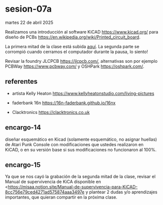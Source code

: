 # sesion-07a

martes 22 de abril 2025

Realizamos una introducción al software KiCAD <https://www.kicad.org/> para diseño de PCBs <https://en.wikipedia.org/wiki/Printed_circuit_board>.

La primera mitad de la clase está subida [aquí](https://www.youtube.com/watch?v=BSoLmUInDlQ&feature=youtu.be). La segunda parte se corrompió cuando cerramos el computador durante la pausa, lo siento!

Revisar la foundry JLCPCB <https://jlcpcb.com/>, alternativas son por ejemplo PCBWay <https://www.pcbway.com/> y OSHPark <https://oshpark.com/>.

## referentes

* artista Kelly Heaton <https://www.kellyheatonstudio.com/living-pictures>

* faderbank 16n <https://16n-faderbank.github.io/16nx>

* Clacktronics <https://clacktronics.co.uk>

## encargo-14

diseñar esquemático en Kicad (solamente esquemático, no asignar huellas) de Atari Punk Console con modificaciones que ustedes realizaron en KiCAD, o en su versión base si sus modificaciones no funcionaron al 100%.

## encargo-15

Ya que se nos cayó la grabación de la segunda mitad de la clase, revisar el Manual de supervivencia de KiCA disponible en <<https://misaa.notion.site/Manual-de-supervivencia-para-KiCAD-8cc756e79ced4271ad575874aaa3497e> y plantear 2 dudas y/o aprendizajes importantes, que quieran compartir en la próxima clase.
